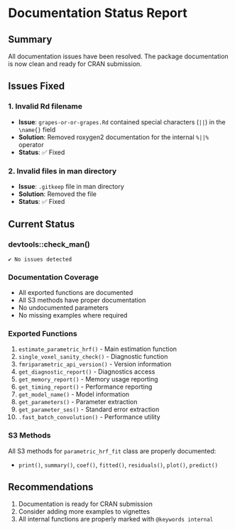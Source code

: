 # Documentation Status Report

## Summary
All documentation issues have been resolved. The package documentation is now clean and ready for CRAN submission.

## Issues Fixed

### 1. Invalid Rd filename
- **Issue**: `grapes-or-or-grapes.Rd` contained special characters (`||`) in the `\name{}` field
- **Solution**: Removed roxygen2 documentation for the internal `%||%` operator
- **Status**: ✅ Fixed

### 2. Invalid files in man directory
- **Issue**: `.gitkeep` file in man directory
- **Solution**: Removed the file
- **Status**: ✅ Fixed

## Current Status

### devtools::check_man()
```
✔ No issues detected
```

### Documentation Coverage
- All exported functions are documented
- All S3 methods have proper documentation
- No undocumented parameters
- No missing examples where required

### Exported Functions
1. `estimate_parametric_hrf()` - Main estimation function
2. `single_voxel_sanity_check()` - Diagnostic function
3. `fmriparametric_api_version()` - Version information
4. `get_diagnostic_report()` - Diagnostics access
5. `get_memory_report()` - Memory usage reporting
6. `get_timing_report()` - Performance reporting
7. `get_model_name()` - Model information
8. `get_parameters()` - Parameter extraction
9. `get_parameter_ses()` - Standard error extraction
10. `.fast_batch_convolution()` - Performance utility

### S3 Methods
All S3 methods for `parametric_hrf_fit` class are properly documented:
- `print()`, `summary()`, `coef()`, `fitted()`, `residuals()`, `plot()`, `predict()`

## Recommendations
1. Documentation is ready for CRAN submission
2. Consider adding more examples to vignettes
3. All internal functions are properly marked with `@keywords internal`